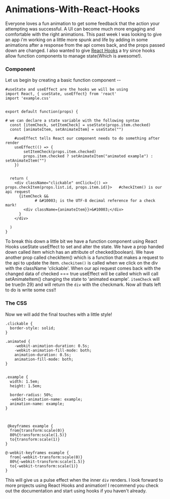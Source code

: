 # Animations-With-React-Hooks

Everyone loves a fun animation to get some feedback that the action your attempting was successful. A UI can become much more engaging and comfortable with the right animations. This past week I was looking to give an app i'm working on a little more spunk and life by adding in some animations after a response from the api comes back, and the props passed down are changed. I also wanted to give [React Hooks](https://reactjs.org/docs/hooks-intro.html) a try since hooks allow function components to manage state(Which is awesome!).

### Component
Let us begin by creating a basic function component -- 
```
#useState and useEffect are the hooks we will be using
import React, { useState, useEffect} from 'react'
import 'example.css'


export default function(props) {

# we can declare a state variable with the following syntax
  const [itemCheck, setItemCheck] = useState(props.item.checked)
  const [animateItem, setAnimateItem] = useState("")
  
    #useEffect tells React our component needs to do something after render
    useEffect(() => {
        setItemCheck(props.item.checked)
        props.item.checked ? setAnimateItem("animated example") : setAnimateItem("")
    })
    
    
  return (
    <div className="clickable" onClick={() => props.checkItem(props.list.id, props.item.id)}>   #checkItem() is our api request
      {itemCheck &&
             # &#10003; is the UTF-8 decimal reference for a check mark!
        <div className={animateItem}}>&#10003;</div>
      }
    </div>
    
  )
}
```
To break this down a little bit we have a function component using React Hooks useState useEffect to set and alter the state. We have a prop handed down called item which has an attribute of checked(boolean). We have another prop called checkItem() which is a function that makes a request to the api to update the item. `checkitem()` is called when we click on the div with the className 'clickable'. When our api request comes back with the changed data of checked === true useEffect will be called which will call setAnimateItem() changing the state to 'animated example'. `itemCheck` will be true(ln 29) and will return the `div` with the checkmark. Now all thats left to do is write some css!!

### The CSS
Now we will add the final touches with a little style!
```
.clickable {
  border-style: solid;
}

.animated {
    -webkit-animation-duration: 0.5s;
    -webkit-animation-fill-mode: both;
    animation-duration: 0.5s;
    animation-fill-mode: both;
} 


.example {
  width: 1.5em;
  height: 1.5em;
  
  border-radius: 50%;
  -webkit-animation-name: example;
  animation-name: example;
}



 @keyframes example {
  from{transform:scale(0)}
  80%{transform:scale(1.5)}
  to{transform:scale(1)}
}

@-webkit-keyframes example {
  from{-webkit-transform:scale(0)}
  80%{-webkit-transform:scale(1.5)}
  to{-webkit-transform:scale(1)}
}
```
This will give us a pulse effect when the inner `div` renders. I look forward to more projects using React Hooks and animation! I recommend you check out the documentation and start using hooks if you haven't already.

